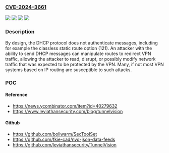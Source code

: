 ### [CVE-2024-3661](https://cve.mitre.org/cgi-bin/cvename.cgi?name=CVE-2024-3661)
![](https://img.shields.io/static/v1?label=Product&message=DHCP&color=blue)
![](https://img.shields.io/static/v1?label=Version&message=n%2Fa&color=blue)
![](https://img.shields.io/static/v1?label=Vulnerability&message=CWE-306%20Missing%20Authentication%20for%20Critical%20Function&color=brighgreen)
![](https://img.shields.io/static/v1?label=Vulnerability&message=CWE-501%20Trust%20Boundary%20Violation&color=brighgreen)

### Description

By design, the DHCP protocol does not authenticate messages, including for example the classless static route option (121). An attacker with the ability to send DHCP messages can manipulate routes to redirect VPN traffic, allowing the attacker to read, disrupt, or possibly modify network traffic that was expected to be protected by the VPN. Many, if not most VPN systems based on IP routing are susceptible to such attacks.

### POC

#### Reference
- https://news.ycombinator.com/item?id=40279632
- https://www.leviathansecurity.com/blog/tunnelvision

#### Github
- https://github.com/bollwarm/SecToolSet
- https://github.com/fkie-cad/nvd-json-data-feeds
- https://github.com/leviathansecurity/TunnelVision


